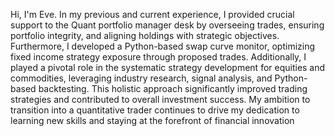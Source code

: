 Hi, I'm Eve. In my previous and current experience, I provided crucial support to the Quant portfolio manager desk by overseeing trades, ensuring portfolio integrity, and aligning holdings with strategic objectives. Furthermore, I developed a Python-based swap curve monitor, optimizing fixed income strategy exposure through proposed trades. Additionally, I played a pivotal role in the systematic strategy development for equities and commodities, leveraging industry research, signal analysis, and Python-based backtesting. This holistic approach significantly improved trading strategies and contributed to overall investment success. My ambition to transition into a quantitative trader continues to drive my dedication to learning new skills and staying at the forefront of financial innovation
